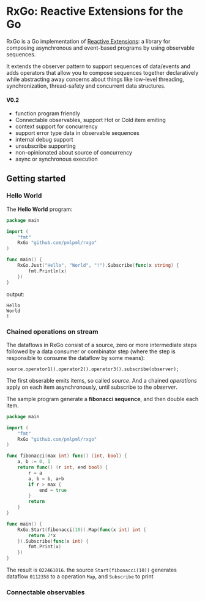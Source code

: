 # RxGo: Reactive Extensions for the Go

RxGo is a Go implementation of [Reactive Extensions](http://reactivex.io/documentation/observable.html): a library for composing asynchronous and event-based programs by using observable sequences.

It extends the observer pattern to support sequences of data/events and adds operators that allow you to compose sequences together declaratively while abstracting away concerns about things like low-level threading, synchronization, thread-safety and concurrent data structures.

#### V0.2

* function program friendly
* Connectable observables, support Hot or Cold item emiting
* context support for concurrency
* support error type data in observable sequences
* internal debug support
* unsubscribe supporting
* non-opinionated about source of concurrency 
* async or synchronous execution

## Getting started

### Hello World

The **Hello World** program:

```go
package main

import (
	"fmt"
	RxGo "github.com/pmlpml/rxgo"
)

func main() {
	RxGo.Just("Hello", "World", "!").Subscribe(func(x string) {
		fmt.Println(x)
	})
}
```

output:

```
Hello
World
!
```

### Chained operations on stream

The dataflows in RxGo consist of a source, zero or more intermediate steps followed by a data consumer or combinator step (where the step is responsible to consume the dataflow by some means):

```
source.operator1().operator2().operator3().subscribe(observer);
```

The first obserable emits items, so called _source_. And a chained _operations_ apply on each item asynchronously, until subscribe to the _observer_.

The sample program generate a **fibonacci sequence**, and then double each item.

```go
package main

import (
	"fmt"
	RxGo "github.com/pmlpml/rxgo"
)

func fibonacci(max int) func() (int, bool) {
	a, b := 0, 1
	return func() (r int, end bool) {
		r = a
		a, b = b, a+b
		if r > max {
			end = true
		}
		return
	}
}

func main() {
	RxGo.Start(fibonacci(10)).Map(func(x int) int {
		return 2*x
	}).Subscribe(func(x int) {
		fmt.Print(x)
	})
}
```

The result is `022461016`.  the source `Start(fibonacci(10))` generates dataflow `0112358` to a operation `Map`, and `Subscribe` to print

### Connectable observables



